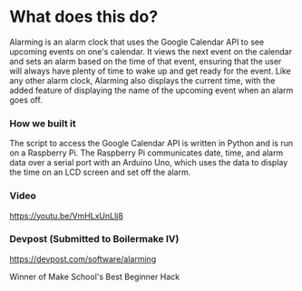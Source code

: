 # What does this do?
Alarming is an alarm clock that uses the Google Calendar API to see upcoming events on one's calendar. It views the next event on the calendar and sets an alarm based on the time of that event, ensuring that the user will always have plenty of time to wake up and get ready for the event. Like any other alarm clock, Alarming also displays the current time, with the added feature of displaying the name of the upcoming event when an alarm goes off.

### How we built it
The script to access the Google Calendar API is written in Python and is run on a Raspberry Pi. The Raspberry Pi communicates date, time, and alarm data over a serial port with an Arduino Uno, which uses the data to display the time on an LCD screen and set off the alarm.

### Video
https://youtu.be/VmHLxUnLlj8

### Devpost (Submitted to Boilermake IV)
https://devpost.com/software/alarming

Winner of Make School's Best Beginner Hack
